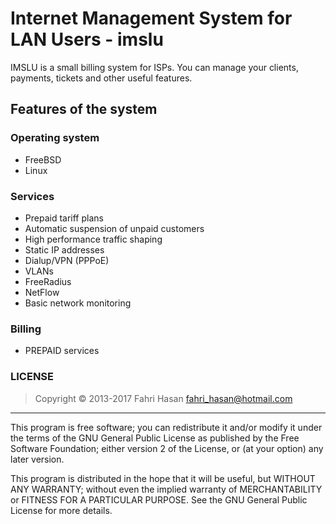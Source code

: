 # Internet Management System for LAN Users - imslu

IMSLU is a small billing system for ISPs. You can manage your clients, payments, tickets and other useful features.


## Features of the system

### Operating system

* FreeBSD
* Linux

### Services

* Prepaid tariff plans
* Automatic suspension of unpaid customers
* High performance traffic shaping
* Static IP addresses
* Dialup/VPN (PPPoE)
* VLANs
* FreeRadius
* NetFlow
* Basic network monitoring

### Billing

* PREPAID services


### LICENSE

> Copyright © 2013-2017 Fahri Hasan fahri_hasan@hotmail.com

- - -
This program is free software; you can redistribute it and/or modify
it under the terms of the GNU General Public License as published by
the Free Software Foundation; either version 2 of the License, or
(at your option) any later version.

This program is distributed in the hope that it will be useful,
but WITHOUT ANY WARRANTY; without even the implied warranty of
MERCHANTABILITY or FITNESS FOR A PARTICULAR PURPOSE.  See the
GNU General Public License for more details.
